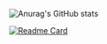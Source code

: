 ![Anurag's GitHub stats](https://github-readme-stats.vercel.app/api?username=akshaynarisetti&show_icons=true&theme=radical)


[![Readme Card](https://github-readme-stats.vercel.app/api/pin/?username=akshaynarisetti&repo=E-Ink)](https://github.com/akshaynarisetti/E-Ink)
